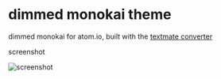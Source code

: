 # dimmed monokai theme

dimmed monokai for atom.io, built with the [textmate converter](https://atom.io/docs/latest/converting-a-text-mate-theme)

screenshot

![screenshot](http://i.imgur.com/OLFM4WN.png)
